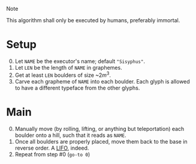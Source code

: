 > [!note]
> This algorithm shall only be executed by humans, preferably immortal.

# Setup
0. Let `NAME` be the executor's name; default `"Sisyphus"`.
1. Let `LEN` be the length of `NAME` in graphemes.
2. Get at least `LEN` boulders of size ~$`2m^3`$.
3. Carve each grapheme of `NAME` into each boulder. Each glyph is allowed to have a different typeface from the other glyphs.

# Main
0. Manually move (by rolling, lifting, or anything but teleportation) each boulder onto a hill, such that it reads as `NAME`.
1. Once all boulders are properly placed, move them back to the base in reverse order. A [LIFO](https://en.wikipedia.org/wiki/Stack_\(abstract_data_type\)), indeed.
2. Repeat from step #0 (`go-to 0`)
